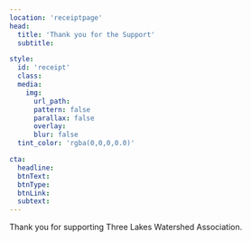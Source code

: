 ```yaml
---
location: 'receiptpage'
head:
  title: 'Thank you for the Support'
  subtitle:

style:
  id: 'receipt'
  class:
  media:
    img:
      url_path:
      pattern: false
      parallax: false
      overlay:
      blur: false
  tint_color: 'rgba(0,0,0,0.0)'  

cta:
  headline:
  btnText:
  btnType:
  btnLink:
  subtext:
---
```



Thank you for supporting Three Lakes Watershed Association.
